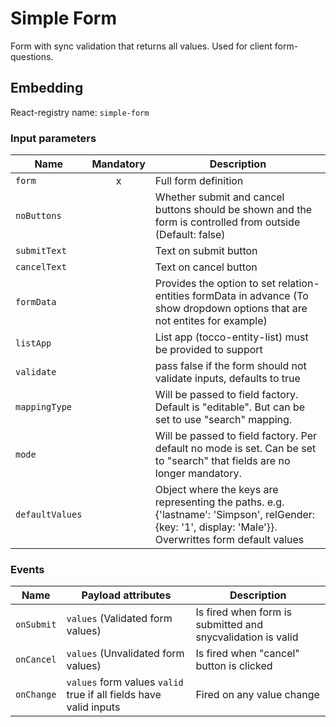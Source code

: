 # Simple Form
Form with sync validation that returns all values. Used for client form-questions.

## Embedding

React-registry name: `simple-form`

### Input parameters

| Name                   | Mandatory | Description
|------------------------|:---------:|-------------
| `form`                 | x         | Full form definition
| `noButtons`            |           | Whether submit and cancel buttons should be shown and the form is controlled from outside (Default: false)
| `submitText`           |           | Text on submit button
| `cancelText`           |           | Text on cancel button
| `formData`             |           | Provides the option to set relation-entities formData in advance (To show dropdown options that are not entites for example)
| `listApp`              |           | List app (tocco-entity-list) must be provided to support
| `validate`             |           | pass false if the form should not validate inputs, defaults to true
| `mappingType`          |           | Will be passed to field factory. Default is "editable". But can be set to use "search" mapping.
| `mode`                 |           | Will be passed to field factory. Per default no mode is set. Can be set to "search" that fields are no longer mandatory.
| `defaultValues`        |           | Object where the keys are representing the paths. e.g. {'lastname': 'Simpson', relGender: {key: '1', display: 'Male'}}. Overwrittes form default values

### Events

| Name            | Payload attributes                                                | Description
|-----------------|--------------------------------------------------------------------------------------------------------------------|-------------
| `onSubmit`      | `values` (Validated form values)                                  | Is fired when form is submitted and snycvalidation is valid
| `onCancel`      | `values` (Unvalidated form values)                                | Is fired when "cancel" button is clicked
| `onChange`      | `values` form values `valid` true if all fields have valid inputs | Fired on any value change
